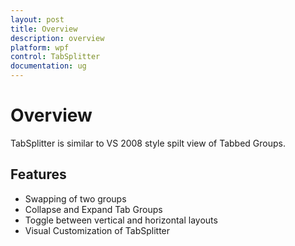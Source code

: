 ```yaml
---
layout: post
title: Overview
description: overview
platform: wpf
control: TabSplitter
documentation: ug
---
```


# Overview

TabSplitter is similar to VS 2008 style spilt view of Tabbed Groups.

## Features

* Swapping of two groups
* Collapse and Expand Tab Groups
* Toggle between vertical and horizontal layouts
* Visual Customization of TabSplitter




